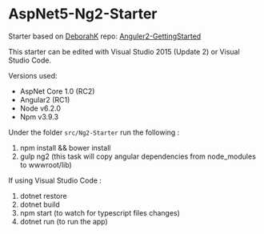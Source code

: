 # AspNet5-Ng2-Starter
Starter based on [DeborahK](https://github.com/DeborahK) repo: [Anguler2-GettingStarted](https://github.com/DeborahK/Angular2-GettingStarted)


This starter can be edited with Visual Studio 2015 (Update 2) or Visual Studio Code.

Versions used:
* AspNet Core 1.0 (RC2)
* Angular2 (RC1)
* Node v6.2.0
* Npm v3.9.3


Under the folder `src/Ng2-Starter` run the following :

1. npm install && bower install
2. gulp ng2 (this task will copy angular dependencies from node_modules to wwwroot/lib)


If using Visual Studio Code :

1. dotnet restore
2. dotnet build
3. npm start (to watch for typescript files changes)
4. dotnet run (to run the app)
